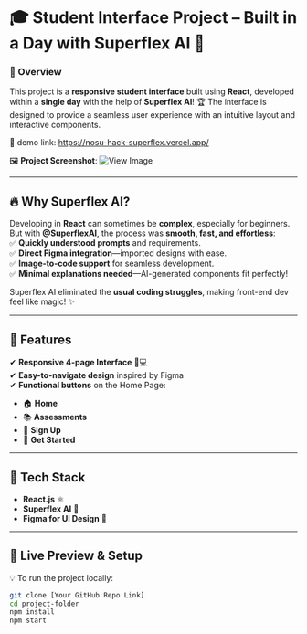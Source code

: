# 🎓 Student Interface Project – Built in a Day with Superflex AI 🚀  

### 🌟 Overview  
This project is a **responsive student interface** built using **React**, developed within a **single day** with the help of **Superflex AI**! 🏆 The interface is designed to provide a seamless user experience with an intuitive layout and interactive components.  

🔗 demo link: https://nosu-hack-superflex.vercel.app/

🖼 **Project Screenshot**: ![View Image](https://imgur.com/a/SgNZARd)  

---

## 🔥 Why Superflex AI?  
Developing in **React** can sometimes be **complex**, especially for beginners. But with **@SuperflexAI**, the process was **smooth, fast, and effortless**:  
✅ **Quickly understood prompts** and requirements.  
✅ **Direct Figma integration**—imported designs with ease.  
✅ **Image-to-code support** for seamless development.  
✅ **Minimal explanations needed**—AI-generated components fit perfectly!  

Superflex AI eliminated the **usual coding struggles**, making front-end dev feel like magic! ✨  

---

## 🎨 Features  
✔ **Responsive 4-page Interface** 📱💻  
✔ **Easy-to-navigate design** inspired by Figma  
✔ **Functional buttons** on the Home Page:  
   - 🏠 **Home**  
   - 📚 **Assessments**  
   - 🔑 **Sign Up**  
   - 🚀 **Get Started**  

---

## 📂 Tech Stack  
- **React.js** ⚛️  
- **Superflex AI** 🤖  
- **Figma for UI Design** 🎨  

---

## 👀 Live Preview & Setup  
💡 To run the project locally:  
```sh
git clone [Your GitHub Repo Link]
cd project-folder
npm install
npm start
```
